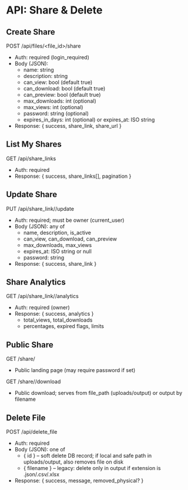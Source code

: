 # API: Share & Delete

## Create Share
POST /api/files/<file_id>/share
- Auth: required (login_required)
- Body (JSON):
  - name: string
  - description: string
  - can_view: bool (default true)
  - can_download: bool (default true)
  - can_preview: bool (default true)
  - max_downloads: int (optional)
  - max_views: int (optional)
  - password: string (optional)
  - expires_in_days: int (optional) or expires_at: ISO string
- Response: { success, share_link, share_url }

## List My Shares
GET /api/share_links
- Auth: required
- Response: { success, share_links[], pagination }

## Update Share
PUT /api/share_link/<id>/update
- Auth: required; must be owner (current_user)
- Body (JSON): any of
  - name, description, is_active
  - can_view, can_download, can_preview
  - max_downloads, max_views
  - expires_at: ISO string or null
  - password: string
- Response: { success, share_link }

## Share Analytics
GET /api/share_link/<id>/analytics
- Auth: required (owner)
- Response: { success, analytics }
  - total_views, total_downloads
  - percentages, expired flags, limits

## Public Share
GET /share/<token>
- Public landing page (may require password if set)

GET /share/<token>/download
- Public download; serves from file_path (uploads/output) or output by filename

## Delete File
POST /api/delete_file
- Auth: required
- Body (JSON): one of
  - { id } – soft delete DB record; if local and safe path in uploads/output, also removes file on disk
  - { filename } – legacy: delete only in output if extension is .json/.csv/.xlsx
- Response: { success, message, removed_physical? }

